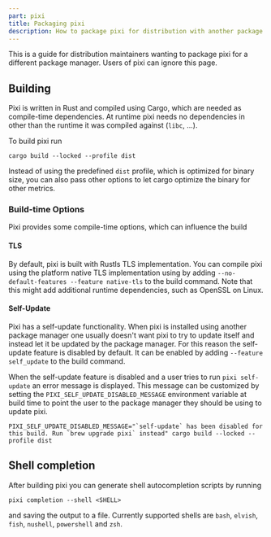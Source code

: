 ```yaml
---
part: pixi
title: Packaging pixi
description: How to package pixi for distribution with another package manager?
---
```

This is a guide for distribution maintainers wanting to package pixi for a different package manager.
Users of pixi can ignore this page.

## Building

Pixi is written in Rust and compiled using Cargo, which are needed as compile-time dependencies.
At runtime pixi needs no dependencies in other than the runtime it was compiled against (`libc`, ...).

To build pixi run
```shell
cargo build --locked --profile dist
```
Instead of using the predefined `dist` profile, which is optimized for binary size, you can also pass other options to
let cargo optimize the binary for other metrics.

### Build-time Options

Pixi provides some compile-time options, which can influence the build

#### TLS

By default, pixi is built with Rustls TLS implementation. You can compile pixi using the platform native TLS implementation
using by adding `--no-default-features --feature native-tls` to the build command. Note that this might add additional
runtime dependencies, such as OpenSSL on Linux.

#### Self-Update

Pixi has a self-update functionality. When pixi is installed using another package manager one usually doesn't want pixi
to try to update itself and instead let it be updated by the package manager.
For this reason the self-update feature is disabled by default. It can be enabled by adding `--feature self_update` to
the build command.

When the self-update feature is disabled and a user tries to run `pixi self-update` an error message is displayed. This
message can be customized by setting the `PIXI_SELF_UPDATE_DISABLED_MESSAGE` environment variable at build time to point
the user to the package manager they should be using to update pixi.
```shell
PIXI_SELF_UPDATE_DISABLED_MESSAGE="`self-update` has been disabled for this build. Run `brew upgrade pixi` instead" cargo build --locked --profile dist
```

## Shell completion

After building pixi you can generate shell autocompletion scripts by running
```shell
pixi completion --shell <SHELL>
```
and saving the output to a file.
Currently supported shells are `bash`, `elvish`, `fish`, `nushell`, `powershell` and `zsh`.
